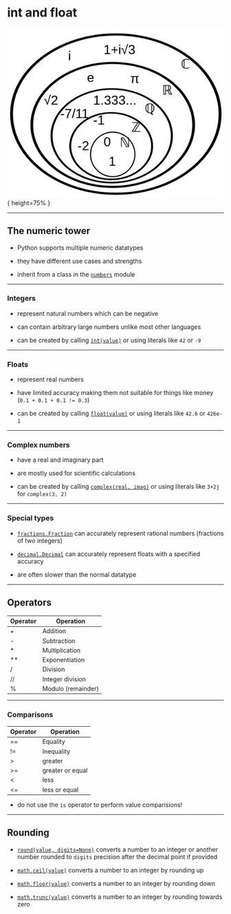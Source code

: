 # int and float

![Number sets](img/numbers.png "https://commons.wikimedia.org/wiki/File:NumberSetinC.svg"){ height=75% }

---

## The numeric tower

 - Python supports multiple numeric datatypes

 - they have different use cases and strengths

 - inherit from a class in the [`numbers`](https://docs.python.org/3/library/numbers.html) module

---

### Integers

 - represent natural numbers which can be negative

 - can contain arbitrary large numbers unlike most other languages

 - can be created by calling [`int(value)`](https://docs.python.org/3/library/functions.html#int)
   or using literals like `42` or `-9`

---

### Floats

 - represent real numbers

 - have limited accuracy making them not suitable for things like money (`0.1 + 0.1 + 0.1 != 0.3`)

 - can be created by calling [`float(value)`](https://docs.python.org/3/library/functions.html#float)
   or using literals like `42.6` or `426e-1`

---

### Complex numbers

 - have a real and imaginary part

 - are mostly used for scientific calculations

 - can be created by calling [`complex(real, imag)`](https://docs.python.org/3/library/functions.html#complex)
   or using literals like `3+2j` for `complex(3, 2)`

---

### Special types

 - [`fractions.Fraction`](https://docs.python.org/3/library/fractions.html#fractions.Fraction)
   can accurately represent rational numbers (fractions of two integers)

 - [`decimal.Decimal`](https://docs.python.org/3/library/decimal.html#decimal.Decimal)
   can accurately represent floats with a specified accuracy

 - are often slower than the normal datatype

---

## Operators

| Operator | Operation          |
|----------|--------------------|
| +        | Addition           |
| -        | Subtraction        |
| *        | Multiplication     |
| **       | Exponentiation     |
| /        | Division           |
| //       | Integer division   |
| %        | Modulo (remainder) |

---

### Comparisons

| Operator | Operation        |
|----------|------------------|
| ==       | Equality         |
| !=       | Inequality       |
| >        | greater          |
| >=       | greater or equal |
| <        | less             |
| <=       | less or equal    |

 - do not use the `is` operator to perform value comparisions!

---

## Rounding

 - [`round(value, digits=None)`](https://docs.python.org/3/library/functions.html#round)
   converts a number to an integer or another number rounded to `digits`
   precision after the decimal point if provided

 - [`math.ceil(value)`](https://docs.python.org/3/library/math.html#math.ceil)
   converts a number to an integer by rounding up

 - [`math.floor(value)`](https://docs.python.org/3/library/math.html#math.floor)
   converts a number to an integer by rounding down

 - [`math.trunc(value)`](https://docs.python.org/3/library/math.html#math.trunc) 
   converts a number to an integer by rounding towards zero